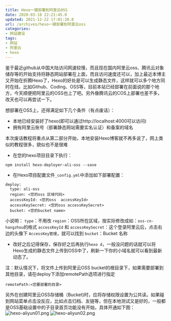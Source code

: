 ```yaml
---
title: Hexo一键部署到阿里云OSS
date: 2020-03-18 22:21:45.0
updated: 2021-12-22 17:01:20.0
url: /archives/hexo一键部署到阿里云oss
categories: 
- 网站建设
tags: 
- 网站
- 阿里云
- hexo
---
```


鉴于最近github从中国大陆访问网速较慢，而且现在国内阿里云oss、腾讯云对象储存等的开始支持将静态网站部署在上面，而且访问速度还可以，加上最近本博主又开始在折腾Hexo了，Hexo的好处是可以生成静态文件，这样就可以多个地方同时在线，比如Github、Coding、OSS等，目前本站已经部署在前面说的那个地方，今天顺便把阿里云的OSS也上了吧。另外像腾讯云的COS上部署也差不多，改天也可以再尝试一下。

<!--more-->

想部署在OSS上，还得满足如下几个条件（有点废话）：

<ul>
<li>本地已经安装好了hexo(即可以通过http://localhost:4000可以访问)</li>
<li>拥有阿里云账号（部署静态网站需要实名认证）和备案的域名</li>
</ul>

本次废话教程将重点从第二部分开始，本地安装Hexo博客就不再多说了，网上类似的教程很多，貌似也不是很难

<ul>
<li>在您的hexo项目目录下执行：</li>
</ul>

<pre><code class="language-python ">npm install hexo-deployer-ali-oss --save
</code></pre>

<ul>
<li>在Hexo项目配置文件<code>_config.yml</code>中添加如下部署配置：</li>
</ul>

<pre><code class="language-python ">deploy:
  type: ali-oss
  region: &lt;您的oss 区域代码&gt;
  accessKeyId: &lt;您的oss  accessKeyId&gt;
  accessKeySecret: &lt;您的oss accessKeySecret&gt;
  bucket: &lt;您的bucket name&gt;
</code></pre>

小说明：
<code>type</code>：不用改
<code>region</code>：OSS所在区域，按实际修改成如：<code>oss-cn-hangzhou</code>的格式
<code>accessKeyId</code> 和 <code>accessKeySecret</code>：这个登录阿里云后，点击右边的头像下 <code>AccessKey管理</code>，就可以找到
<code>bucket</code>：Bucket 名称

<ul>
<li>改好之后记得保存，保存好之后再执行<code>hexo d</code>，一般没问题的话就可以将Hexo生成的静态文件上传到OSS中了，刷新一下你的小域名就可以看到最新动态了。</li>
</ul>

注：默认情况下，将文件上传到阿里云OSS bucket的根目录下，如果需要部署到其他目录，请在deploy下添加remotePath选项进行指定

<pre><code class="language-python ">remotePath:&lt;您要部署的目录&gt;
</code></pre>

另外在创建阿里云OSS存储桶（Bucket)时，应将存储权限设置为公共读。如果碰到网站菜单点击没反应，比如点击归档、友链等，但在本地测试又是好的，一般都是OSS基础设置中的子目录首页功能没有开始，具体开通如下图：
<img src="https://cdn.lancn.cn/usr/uploads/2020/03/1663135651.png" alt="hexo-aliyun01.png" />
<img src="https://cdn.lancn.cn/usr/uploads/2020/03/772832735.png" alt="hexo-aliyun02.png" />